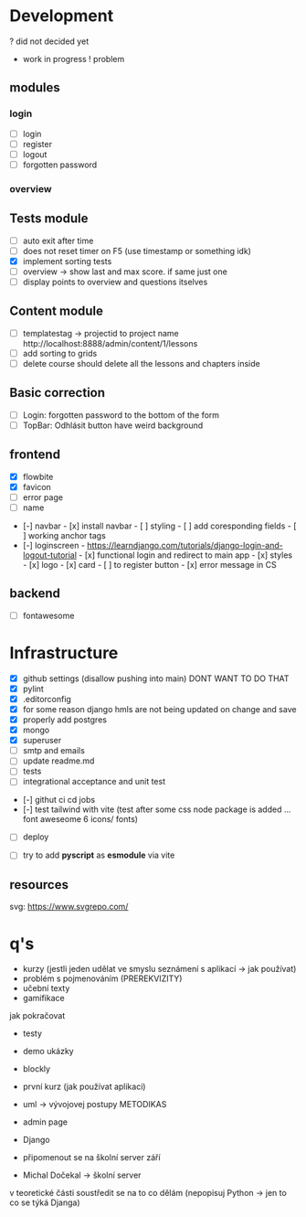 # Development
? did not decided yet
- work in progress
! problem

## modules
### login
- [ ] login
- [ ] register
- [ ] logout
- [ ] forgotten password

### overview

## Tests module
- [ ] auto exit after time
- [ ] does not reset timer on F5 (use timestamp or something idk)
- [x] implement sorting tests
- [ ] overview -> show last and max score. if same just one
- [ ] display points to overview and questions itselves

## Content module
- [ ] templatestag -> projectid to project name http://localhost:8888/admin/content/1/lessons
- [ ] add sorting to grids
- [ ] delete course should delete all the lessons and chapters inside

## Basic correction
- [ ] Login: forgotten password to the bottom of the form
- [ ] TopBar: Odhlásit button have weird background

## frontend
- [x] flowbite
- [x] favicon
- [ ] error page
- [ ] name
- [-] navbar
        - [x] install navbar
        - [ ] styling
        - [ ] add coresponding fields
        - [ ] working anchor tags
- [-] loginscreen
        -  https://learndjango.com/tutorials/django-login-and-logout-tutorial
        - [x] functional login and redirect to main app
        - [x] styles
                - [x] logo
                - [x] card
        - [ ] to register button
        - [x] error message in CS

## backend
- [ ] fontawesome

# Infrastructure
- [x] github settings (disallow pushing into main) DONT WANT TO DO THAT
- [x] pylint
- [x] .editorconfig
- [x] for some reason django hmls are not being updated on change and save
- [x] properly add postgres
- [x] mongo
- [x] superuser
- [ ] smtp and emails
- [ ] update readme.md
- [ ] tests
- [ ] integrational acceptance and unit test
- [-] githut ci cd jobs
- [-] test tailwind with vite (test after some css node package is added ... font aweseome 6 icons/ fonts)
- [ ] deploy
- [ ] try to add **pyscript** as **esmodule** via vite


## resources
svg: https://www.svgrepo.com/


# q's

- kurzy (jestli jeden udělat ve smyslu seznámení s aplikací -> jak používat)
- problém s pojmenováním (PREREKVIZITY)
- učební texty
- gamifikace

jak pokračovat
- testy
- demo ukázky
- blockly

- první kurz (jak používat aplikaci)
- uml -> vývojovej postupy METODIKAS
- admin page
- Django


- připomenout se na školní server září
- Michal Dočekal -> školní server

v teoretické části soustředit se na to co dělám (nepopisuj Python -> jen to co se týká Djanga)

